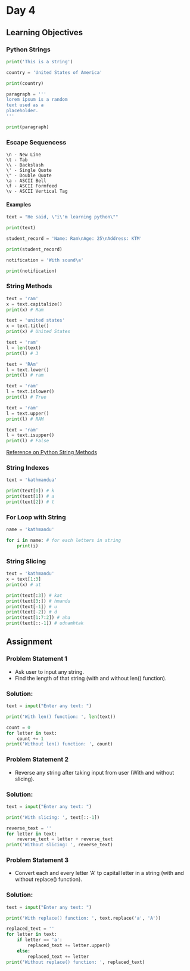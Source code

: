 # Day 4

## Learning Objectives

### Python Strings

```python
print('This is a string')
```

```python
country = 'United States of America'

print(country)
```

```python
paragraph = '''
lorem ipsum is a random
text used as a
placeholder.
'''

print(paragraph)
```



### Escape Sequencess

```text
\n - New Line
\t - Tab
\\ - Backslash
\' - Single Quote
\" - Double Quote
\a - ASCII Bell
\f - ASCII Formfeed
\v - ASCII Vertical Tag
```


#### Examples

```python
text = "He said, \"i\'m learning python\""

print(text)
```

```python
student_record = 'Name: Ram\nAge: 25\nAddress: KTM'

print(student_record)
```

```python
notification = 'With sound\a'

print(notification)
```


### String Methods

```python
text = 'ram'
x = text.capitalize()
print(x) # Ram
```

```python
text = 'united states'
x = text.title()
print(x) # United States
```

```python
text = 'ram'
l = len(text)
print(l) # 3
```

```python
text = 'RAm'
l = text.lower()
print(l) # ram
```

```python
text = 'ram'
l = text.islower()
print(l) # True
```

```python
text = 'ram'
l = text.upper()
print(l) # RAM
```

```python
text = 'ram'
l = text.isupper()
print(l) # False
```

[Reference on Python String Methods](https://www.w3schools.com/python/python_ref_string.asp)


### String Indexes

```python
text = 'kathmandua'

print(text[0]) # k
print(text[1]) # a
print(text[2]) # t
```


### For Loop with String

```python
name = 'kathmandu'

for i in name: # for each letters in string
    print(i)
```


### String Slicing

```python
text = 'kathmandu'
x = text[1:3]
print(x) # at

print(text[:3]) # kat
print(text[3:]) # hmandu
print(text[-1]) # u
print(text[-2]) # d
print(text[1:7:2]) # aha
print(text[::-1]) # udnamhtak
```


## Assignment

### Problem Statement 1

- Ask user to input any string.
- Find the length of that string (with and without len() function).


### Solution:

```python
text = input("Enter any text: ")

print('With len() function: ', len(text))

count = 0
for letter in text:
    count += 1
print('Without len() function: ', count)
```


### Problem Statement 2

- Reverse any string after taking input from user (With and without slicing).


### Solution:

```python
text = input("Enter any text: ")

print('With slicing: ', text[::-1])

reverse_text = ''
for letter in text:
    reverse_text = letter + reverse_text
print('Without slicing: ', reverse_text)
```


### Problem Statement 3

- Convert each and every letter 'A' tp capital letter in a string (with and without replace() function).


### Solution:

```python
text = input("Enter any text: ")

print('With replace() function: ', text.replace('a', 'A'))

replaced_text = ''
for letter in text:
    if letter == 'a':
        replaced_text += letter.upper()
    else:
        replaced_text += letter
print('Without replace() function: ', replaced_text)
```